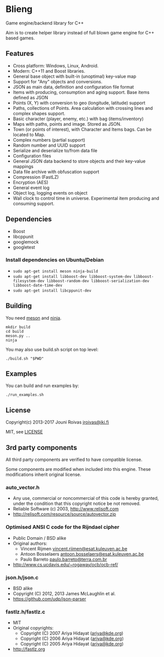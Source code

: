 # Blieng

Game engine/backend library for C++

Aim is to create helper library instead of
full blown game engine for C++ based games.

## Features

 - Cross platform: Windows, Linux, Android.
 - Modern: C++11 and Boost libraries.
 - General base object with built-in (unoptimal) key-value map
 - Support for "Any" objects and conversions.
 - JSON as main data, definition and configuration file format
 - Items with producing, consumption and aging support. Base items defined as JSON
 - Points (X, Y) with conversion to geo (longitude, latitude) support
 - Paths, collections of Points. Area calculation with crossing lines and complex shapes support.
 - Basic character (player, enemy, etc.) with bag (items/inventory)
 - Maps with paths, points and image. Stored as JSON.
 - Town (or points of interest), with Character and Items bags. Can be located to Map.
 - Complex numbers (partial support)
 - Random number and UUID support
 - Serialize and deserialize to/from data file
 - Configuration files
 - General JSON data backend to store objects and their key-value mappings
 - Data file archive with obfuscation support
 - Compression (FastLZ)
 - Encryption (AES)
 - General event log
 - Object log, logging events on object
 - Wall clock to control time in universe. Experimental item producing and consuming support.


## Dependencies

 - Boost
 - libcppunit
 - googlemock
 - googletest

### Install dependencies on Ubuntu/Debian

 - `sudo apt-get install meson ninja-build`
 - `sudo apt-get install libboost-dev libboost-system-dev libboost-filesystem-dev libboost-random-dev libboost-serialization-dev libboost-date-time-dev`
 - `sudo apt-get install libcppunit-dev`

## Building

You need [meson](http://mesonbuild.com/) and [ninja](https://ninja-build.org/).

    mkdir build
    cd build
    meson.py ..
    ninja

You may also use build.sh script on top level:

    ./build.sh "$PWD"

## Examples

You can build and run examples by:

    ./run_examples.sh


## License

Copyright(c) 2013-2017 Jouni Roivas <jroivas@iki.fi>

MIT, see [LICENSE](LICENSE)


## 3rd party components

All third party components are verified to have compatible license.

Some components are modified when included into this engine.
These modifications inherit original license.

### auto_vector.h
  - Any use, commercial or noncommercial of this code
    is hereby granted, under the condition
    that this copyright notice be not removed.
  - Reliable Software (c) 2003, http://www.relisoft.com
  - http://relisoft.com/resource/source/autovector.zip

### Optimised ANSI C code for the Rijndael cipher
  - Public Domain / BSD alike
  - Original authors:
    * Vincent Rijmen <vincent.rijmen@esat.kuleuven.ac.be>
    * Antoon Bosselaers <antoon.bosselaers@esat.kuleuven.ac.be>
    * Paulo Barreto <paulo.barreto@terra.com.br>
  - http://www.cs.ucdavis.edu/~rogaway/ocb/ocb-ref/

### json.h/json.c
  - BSD alike
  - Copyright (C) 2012, 2013 James McLaughlin et al.
  - https://github.com/udp/json-parser

### fastlz.h/fastlz.c
  - MIT
  - Original copyrights:
    * Copyright (C) 2007 Ariya Hidayat (ariya@kde.org)
    * Copyright (C) 2006 Ariya Hidayat (ariya@kde.org)
    * Copyright (C) 2005 Ariya Hidayat (ariya@kde.org)
  - http://fastlz.org
